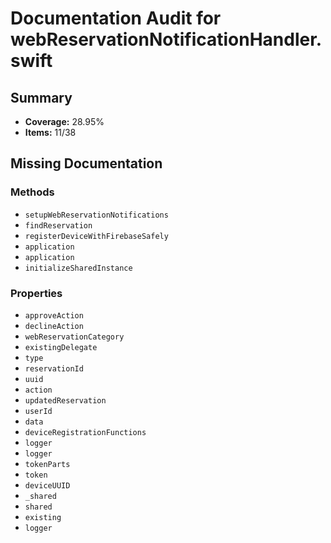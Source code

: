 # Documentation Audit for webReservationNotificationHandler.swift

## Summary

- **Coverage:** 28.95%
- **Items:** 11/38

## Missing Documentation

### Methods
- `setupWebReservationNotifications`
- `findReservation`
- `registerDeviceWithFirebaseSafely`
- `application`
- `application`
- `initializeSharedInstance`

### Properties
- `approveAction`
- `declineAction`
- `webReservationCategory`
- `existingDelegate`
- `type`
- `reservationId`
- `uuid`
- `action`
- `updatedReservation`
- `userId`
- `data`
- `deviceRegistrationFunctions`
- `logger`
- `logger`
- `tokenParts`
- `token`
- `deviceUUID`
- `_shared`
- `shared`
- `existing`
- `logger`
